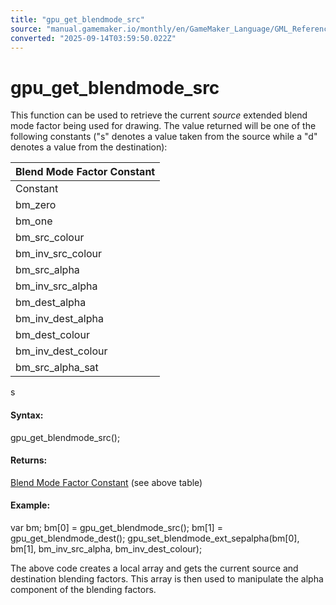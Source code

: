 ```yaml
---
title: "gpu_get_blendmode_src"
source: "manual.gamemaker.io/monthly/en/GameMaker_Language/GML_Reference/Drawing/GPU_Control/gpu_get_blendmode_src.htm"
converted: "2025-09-14T03:59:50.022Z"
---
```


# gpu\_get\_blendmode\_src

This function can be used to retrieve the current _source_ extended blend mode factor being used for drawing. The value returned will be one of the following constants ("s" denotes a value taken from the source while a "d" denotes a value from the destination):

| Blend Mode Factor Constant |
| --- |
| Constant | Blend factor (Red, Green, Blue, Alpha) |
| bm_zero | (0, 0, 0, 0) |
| bm_one | (1, 1, 1, 1) |
| bm_src_colour | (Rs, Gs, Bs, As) |
| bm_inv_src_colour | (1-Rs, 1-Gs, 1-Bs, 1-As) |
| bm_src_alpha | (As, As, As, As) |
| bm_inv_src_alpha | (1-As, 1-As, 1-As, 1-As) |
| bm_dest_alpha | (Ad, Ad, Ad, Ad) |
| bm_inv_dest_alpha | (1-Ad, 1-Ad, 1-Ad, 1-Ad) |
| bm_dest_colour | (Rd, Gd, Bd, Ad) |
| bm_inv_dest_colour | (1-Rd, 1-Gd, 1-Bd, 1-Ad) |
| bm_src_alpha_sat | (f, f, f, 1) where f = min(As, 1-Ad) |

s

#### Syntax:

gpu\_get\_blendmode\_src();

#### Returns:

[Blend Mode Factor Constant](gpu_get_blendmode_ext.md) (see above table)

#### Example:

var bm;
bm\[0\] = gpu\_get\_blendmode\_src();
bm\[1\] = gpu\_get\_blendmode\_dest();
gpu\_set\_blendmode\_ext\_sepalpha(bm\[0\], bm\[1\], bm\_inv\_src\_alpha, bm\_inv\_dest\_colour);

The above code creates a local array and gets the current source and destination blending factors. This array is then used to manipulate the alpha component of the blending factors.